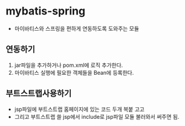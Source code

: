 # mybatis-spring
- 마이바티스와 스프링을 편하게 연동하도록 도와주는 모듈

## 연동하기
1. jar파일을 추가하거나 pom.xml에 로직 추가한다.
2. 마이바티스 실행에 필요한 객체들을 Bean에 등록한다.

## 부트스트랩사용하기
- jsp파일에 부트스트랩 홈페이지에 있는 코드 두개 복붙 고고
- 그리고 부트스트랩 쓸 jsp에서 include로 jsp파일 모듈 불러와서 써주면 됨.